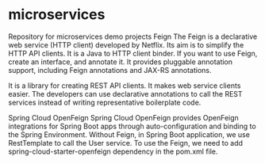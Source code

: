 # microservices
Repository for microservices demo projects
Feign
The Feign is a declarative web service (HTTP client) developed by Netflix. Its aim is to simplify the HTTP API clients. It is a Java to HTTP client binder. If you want to use Feign, create an interface, and annotate it. It provides pluggable annotation support, including Feign annotations and JAX-RS annotations.

It is a library for creating REST API clients. It makes web service clients easier. The developers can use declarative annotations to call the REST services instead of writing representative boilerplate code.

Spring Cloud OpenFeign
Spring Cloud OpenFeign provides OpenFeign integrations for Spring Boot apps through auto-configuration and binding to the Spring Environment. Without Feign, in Spring Boot application, we use RestTemplate to call the User service. To use the Feign, we need to add spring-cloud-starter-openfeign dependency in the pom.xml file.
